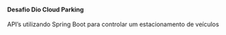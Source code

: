 <h4>Desafio Dio Cloud Parking</h4>

<p>API’s utilizando Spring Boot para controlar um estacionamento de veículos</p>

